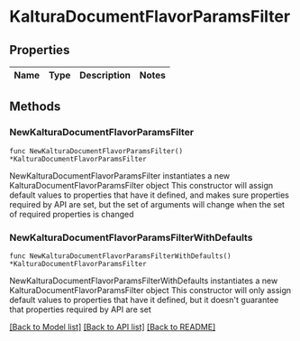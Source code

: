 # KalturaDocumentFlavorParamsFilter

## Properties

Name | Type | Description | Notes
------------ | ------------- | ------------- | -------------

## Methods

### NewKalturaDocumentFlavorParamsFilter

`func NewKalturaDocumentFlavorParamsFilter() *KalturaDocumentFlavorParamsFilter`

NewKalturaDocumentFlavorParamsFilter instantiates a new KalturaDocumentFlavorParamsFilter object
This constructor will assign default values to properties that have it defined,
and makes sure properties required by API are set, but the set of arguments
will change when the set of required properties is changed

### NewKalturaDocumentFlavorParamsFilterWithDefaults

`func NewKalturaDocumentFlavorParamsFilterWithDefaults() *KalturaDocumentFlavorParamsFilter`

NewKalturaDocumentFlavorParamsFilterWithDefaults instantiates a new KalturaDocumentFlavorParamsFilter object
This constructor will only assign default values to properties that have it defined,
but it doesn't guarantee that properties required by API are set


[[Back to Model list]](../README.md#documentation-for-models) [[Back to API list]](../README.md#documentation-for-api-endpoints) [[Back to README]](../README.md)


